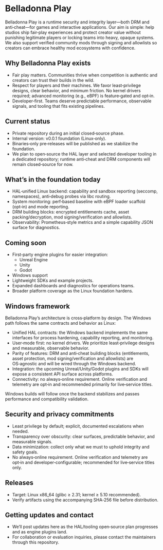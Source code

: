 # Belladonna Play

 Belladonna Play is a runtime security and integrity layer—both DRM and anti‑cheat—for games and interactive applications. Our aim is simple: help studios ship fair‑play experiences and protect creator value without punishing legitimate players or locking teams into heavy, opaque systems. We also support verified community mods through signing and allowlists so creators can embrace healthy mod ecosystems with confidence.

## Why Belladonna Play exists
- Fair play matters. Communities thrive when competition is authentic and creators can trust their builds in the wild.
- Respect for players and their machines. We favor least‑privilege designs, clear behavior, and minimum friction. No kernel drivers required; advanced monitoring (e.g., eBPF) is feature‑gated and opt‑in.
- Developer‑first. Teams deserve predictable performance, observable signals, and tooling that fits existing pipelines.

## Current status
- Private repository during an initial closed‑source phase.
- Internal version: v0.0.1 foundation (Linux‑only).
- Binaries‑only pre‑releases will be published as we stabilize the foundation.
- We plan to open‑source the HAL layer and selected developer tooling in a dedicated repository; runtime anti‑cheat and DRM components will remain closed‑source for now.

## What’s in the foundation today
- HAL‑unified Linux backend: capability and sandbox reporting (seccomp, namespaces), anti‑debug probes via libc routing.
- System monitoring: perf‑based baseline with eBPF loader scaffold (opt‑in) and mode reporting.
- DRM building blocks: encrypted entitlements cache, asset packing/decryption, mod signing/verification and allowlists.
- Observability: Prometheus‑style metrics and a simple capability JSON surface for diagnostics.

## Coming soon
- First‑party engine plugins for easier integration:
	- Unreal Engine
	- Unity
	- Godot
- Windows support
- Lightweight SDKs and example projects.
- Expanded dashboards and diagnostics for operations teams.
- Broader platform coverage as the Linux foundation hardens.

## Windows framework
Belladonna Play’s architecture is cross‑platform by design. The Windows path follows the same contracts and behavior as Linux:
- Unified HAL contracts: the Windows backend implements the same interfaces for process hardening, capability reporting, and monitoring.
- User‑mode first: no kernel drivers. We prioritize least‑privilege designs and measurable, observable behavior.
- Parity of features: DRM and anti‑cheat building blocks (entitlements, asset protection, mod signing/verification and allowlists) are OS‑agnostic and will be wired through the Windows backend.
- Integration: the upcoming Unreal/Unity/Godot plugins and SDKs will expose a consistent API surface across platforms.
- Connectivity: no always‑online requirement. Online verification and telemetry are opt‑in and recommended primarily for live‑service titles.

Windows builds will follow once the backend stabilizes and passes performance and compatibility validation.

## Security and privacy commitments
- Least privilege by default; explicit, documented escalations when needed.
- Transparency over obscurity: clear surfaces, predictable behavior, and measurable signals.
- Data minimization: collect only what we must to uphold integrity and safety goals.
- No always‑online requirement. Online verification and telemetry are opt‑in and developer‑configurable; recommended for live‑service titles only.

## Releases
- Target: Linux x86_64 (glibc ≥ 2.31; kernel ≥ 5.10 recommended).
- Verify artifacts using the accompanying SHA‑256 file before distribution.

## Getting updates and contact
- We’ll post updates here as the HAL/tooling open‑source plan progresses and as engine plugins land.
- For collaboration or evaluation inquiries, please contact the maintainers through this repository.
